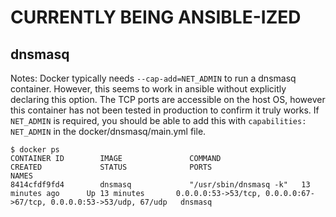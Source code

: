 # CURRENTLY BEING ANSIBLE-IZED

## dnsmasq

Notes:
Docker typically needs `--cap-add=NET_ADMIN` to run a dnsmasq container. However, this seems to work in ansible without explicitly declaring this option. The TCP ports are accessible on the host OS, however this container has not been tested in production to confirm it truly works. If `NET_ADMIN` is required, you should be able to add this with `capabilities: NET_ADMIN` in the docker/dnsmasq/main.yml file.

```
$ docker ps
CONTAINER ID        IMAGE               COMMAND                  CREATED             STATUS              PORTS                                                                NAMES
8414cfdf9fd4        dnsmasq             "/usr/sbin/dnsmasq -k"   13 minutes ago      Up 13 minutes       0.0.0.0:53->53/tcp, 0.0.0.0:67->67/tcp, 0.0.0.0:53->53/udp, 67/udp   dnsmasq
```
